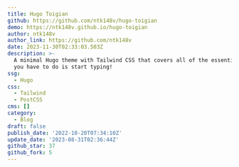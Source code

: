 ```yaml
---
title: Hugo Toigian
github: https://github.com/ntk148v/hugo-toigian
demo: https://ntk148v.github.io/hugo-toigian
author: ntk148v
author_link: https://github.com/ntk148v
date: 2023-11-30T02:33:03.503Z
description: >-
  A minimal Hugo theme with Tailwind CSS that covers all of the essentials. All
  you have to do is start typing!
ssg:
  - Hugo
css:
  - Tailwind
  - PostCSS
cms: []
category:
  - Blog
draft: false
publish_date: '2022-10-20T07:34:10Z'
update_date: '2023-08-31T02:36:44Z'
github_star: 37
github_fork: 5
---
```

